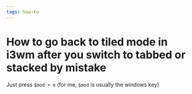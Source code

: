```yaml
---
tags: how-to
---
```


# How to go back to tiled mode in i3wm after you switch to tabbed or stacked by mistake
Just press `$mod + e` (for me, `$mod` is usually the windows key)
